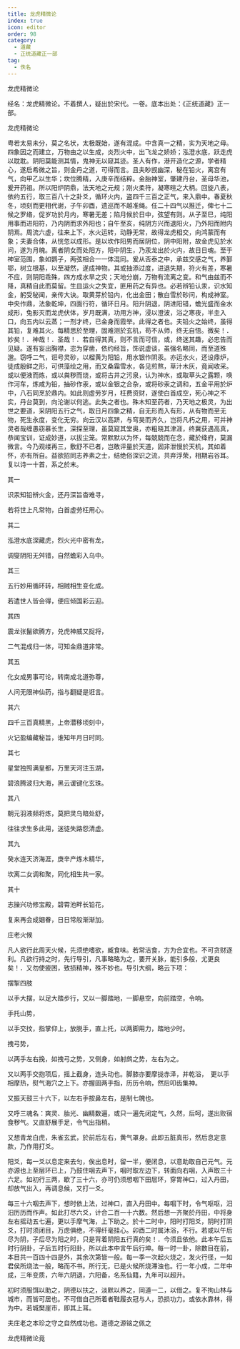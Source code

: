 ```yaml
---
title: 龙虎精微论
index: true
icon: editor
order: 98
category:
  - 道藏
  - 正统道藏正一部
tag:
  - 佚名
---
```


龙虎精微论  

经名：龙虎精微论。不着撰人，疑出於宋代。一卷。底本出处：《正统道藏》正一部。  

龙虎精微论  

粤若太易未分，莫之名状，太极既始，遂有混成。中含真一之精，实为天地之母。四象因之而建立，万物由之以生成，炎烈火中，出飞龙之娇娇；泓澄水底，跃走虎以耽耽。阴阳莫能测其情，鬼神无以窥其迹。圣人有作，港开造化之源，学者精心，遂启希微之旨，则金丹之道，可得而言。且夫眇觊幽深，秘在铅火，离宫有气，向甲乙以生华；坎位腾精，入庚辛而结粹。金胎神室，肇建丹台，圣母华池，爰开药祖。所以阳炉阴鼎，法天地之元规；刚火柔符，凝寒暄之大柄。回旋八表，依约五行，取三百八十之卦爻，循环火内，盗四千三百之正气，来入鼎中。春夏秋冬，顷刻而更相代谢，子午卯酉，遗巡而不越准绳。任二十四气以推迁，俾七十二候之罗络，促岁功於月内，寒暑无差；陷月候於日中，弦望有则。从子至巳，纯阳用事而进阳符，乃内阴而求外阳也；自午至亥，纯阴方兴而退阳火，乃外阳而附内阴焉。周流六虚，往来上下，水火运转，动静无常，故得龙虎相交，向鸿蒙而有象；夫妻合体，从恍忽以成形。是以坎作阳男而居阴位，阴中阳附，故金虎见於水问，遂为月魄。离者阴女而处阳方，阳中阴生，乃汞龙出於火内，故日日魂。至于神室范围，象如鹦子，两弦相合一一体混同。爰从否泰之中，承兹交感之气，养鄞鄂，树立根基，以至凝然，遂成神物。其或抽添过度，进退失期，符火有差，寒暑不应，则阴阳乖殊，四方成水旱之灾；天地分崩，万物有流离之变。和气由兹而不降，真精自此而莫留。生皿运火之失宜，匪用药之有异也。必若辨铅认汞，识水知金，躬受秘闻，亲传大诀。取黄芽於铅内，化出金田；散白雪於砂问，构成神室。中央作鼎，法象乾坤，四面行符，循环日月。阳升阴退，阴进阳错，蟾光盛而金水成形，兔影灭而龙虎伏体，岁月既满，功用方神，浸以澄波，浴之寒夜，半圭入口，向五内以云蒸；一剂才终，已金身而霞举。此得之者也。夫铅火之始终，虽得其铅，复难其火。每精思於至理，固难测於玄机，苟不从师，终无自悟。微矣！．妙矣！．神哉！．圣哉！．若自得其真，则不言而可信，或，终迷其趣，必忠告而见疑。遂有妄出胸襟，恣为穿凿，依约经旨，饰说虚谈，虽强名略同，而至道殊邈。窃呼二气，诳号灵砂，以榴黄为阳铅，用水银作阴汞。亦运水火，还设鼎炉，徒成殷鲜之形，可供藻绘之用，而又桑霜雪水，各见煎熬，草汁木灰，竟闻收采。或以便液而炼，或以粪秽而烧，或将古井之污泉，认为神水，或取草头之露颗，唤作河车，炼咸为铅，抽砂作汞，或以金银之合杂，或将砂汞之调和，五金平用於炉中，八石同烹於鼎内。如此则虚劳岁月，枉费资财，遂使白首成空，死心神之不实，丹台莫到，向沦谢以何逃。此失之者也。殊木知至药者，乃天地之极灵，为出世之要道，采阴阳五行之气，取日月四象之精，自无形而入有形，从有物而至无物，死生永度，变化无穷。向云汉以高跻，与穹昊而齐久，岂将凡朽之用，可并神灵者哉缠愚窃慕长生，深探至理，虽莫窥其堂奥，亦粗晓其津涯，终冀获遇高真，恭闻宝训，证成妙道，以拔尘笼。常默默以为怀，每兢兢而在念，藏於绛府，莫漏微言。今乃观缕再三，敷舒不已者，岂敢评量於天道，固非泄慢於天机，其如着怀，亦有所自。益欲招同志养素之士，结绝俗深识之流，共弃浮荣，相期岩谷耳。复以诗一十首，系之於末。  

其一  

识汞知铅辨火金，还丹深旨杳难寻，  

若将世上凡常物，白首虚劳枉用心。  

其二  

泓澄水底深藏虎，烈火光中密有龙，  

调燮阴阳无舛错，自然蟾彩入乌中。  

其三  

五行妙用循环转，相贼相生变化成。  

若遣世人皆会得，便应倾国彩云迎。  

其四  

震龙张鬣欲腾方，兑虎神威又捉将，  

二气混成归一体，可知金鼎道非常。  

其五  

化女成男事可论，转南成北道弥尊，  

人问无限神仙药，指与翻疑是诳言。  

其六  

四千三百真精黑，上帝潜移顷刻中，  

火记盈编藏秘旨，谁知年月日时同。  

其七  

星堂独照满皇都，万里天河注玉湖，  

碧浪腾波归大海，黑云谖键化玄珠。  

其八  

朝元羽液频将炼，莫把灵乌暗处舒，  

往往求生多此用，迷徒失路怨清虚。  

其九  

癸水连天济海涯，庚辛产炼木精华，  

坎离二女调和聚，同化相生共一家。  

其十  

志操兴功修宝殿，碧霄池畔长铅花，  

复来再会成姻眷，日日常般渐渐加。  

庄老火候  

凡人欲行此周天火候，先须绝嗜欲，臧食味。若常洁食，方为合宜也。不可贪财逐利。凡欲行持之时，先行导引，凡事略略为之，要开关脉，能引多般，尤更良矣！．又勿使疲困，致损精神，殊不妙也。导引大纲，略云下项：  

摆掣四肢  

以手大摆，以足大踏步行，又以一脚踏地，一脚悬空，向前踏空，令响。  

手托山势，  

以手交抆，指掌仰上，放脱手，直上托，以两脚用力，踏地少时。  

拽弓势，  

以两手左右挽，如拽弓之势，又侧身，如射鹧之势，左右为之。  

又以两手交抱项后，摇上截身，连头动也。脚膝亦要摩拢赤泽，并乾浴，　更以手相摩热，熨气海穴之上下。亦握固两手指，历历令响，然后叩齿集神。  

又振天鼓三十六下，以左右手按鼻左右，是制七魄也。  

又呼三魂名：爽灵、胎光、幽精数遍，或只一遍先闭定气，久然，后呵，遂出败宿食秽气。又直舒展手足，令气出指梢。  

又想青龙白虎，朱雀玄武，於前后左右，黄气罩身。此即五脏真形，然后息定意款，乃作用打爻。  

阳爻，每一爻以息定来去匀，俟出息时，留一半，便闭息，以意助取自己元气。元亦源也上至层环已上，乃鼓住咽去声下，咽时取左边下，转面向右咽，入声取三十六足。如初行三两，歇了三十六，亦可仍须想咽下田层环，穿胃神口，过入丹田，却放气出入，再调息候，又打一爻。  

每三十六咽去声下，想时依上法，过神口，直入丹田中。每咽下时，令气呕呕，汨汨历历而作声。如此打尽六爻，计合二百一十六数。然后想一齐聚於丹田，中将身左右摇动五七遍，更以手摩气海，上下助之。於十二时中，阳时打阳爻，阴时打阴爻，打时须闭目，万虑俱绝，不得纤毫挂心。卯酉二时属沐浴，不行。若或以午后尽为阴，子后尽为阳之时，只是背着阴阳五行真的矣！．今须且依他。此本午后五时行阴卦，子后五时行阳卦，所以此本中言午后行坤。每一时一卦，除数目在前，本目共一百四十四是外，其余次第皆一般。每一季一次起火烧之，发火行径，一如君侯所烧法一般，略而不书。所行无，已是火候所烧滞浊也。行一年小成，二年中成，三年变质，六年六阴退，六阳备，名系仙籍，九年可以超升。  

初时须服饵以助之，阴德以扶之，淡默以养之，同道一二，以借之。复不拘山林与城市，而皆可居也。不可借自己所着者鞋履衣冠与人，恐损功力。或依水靠林，得为中。若城樊崖市，即其上耳。  

夫庄老之本珍之守之自然成功也。道德之源铭之佩之  

龙虎精微论竟  
